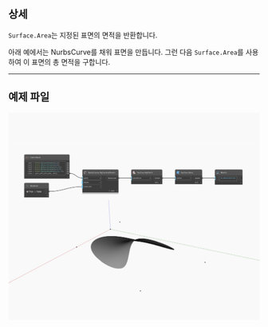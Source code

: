 ## 상세
`Surface.Area`는 지정된 표면의 면적을 반환합니다.

아래 예에서는 NurbsCurve를 채워 표면을 만듭니다. 그런 다음 `Surface.Area`를 사용하여 이 표면의 총 면적을 구합니다.

___
## 예제 파일

![Area](./Autodesk.DesignScript.Geometry.Surface.Area_img.jpg)

